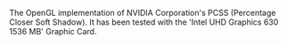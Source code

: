 The OpenGL implementation of NVIDIA Corporation's PCSS (Percentage Closer Soft Shadow). 
It has been tested with the 'Intel UHD Graphics 630 1536 MB' Graphic Card.